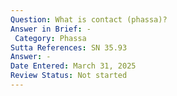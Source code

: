 ```yaml
---
Question: What is contact (phassa)?
Answer in Brief: -
 Category: Phassa
Sutta References: SN 35.93
Answer: -
Date Entered: March 31, 2025
Review Status: Not started
---
```

